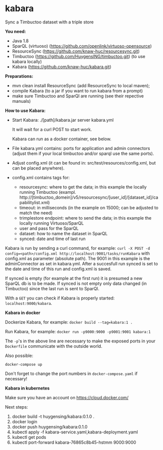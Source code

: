# kabara
Sync a Timbuctoo dataset with a triple store

__You need:__
- Java 1.8
- SparQL (virtuoso) (https://github.com/openlink/virtuoso-opensource)
- ResourceSync (https://github.com/knaw-huc/resourcesync.git)
- Timbuctoo (https://github.com/HuygensING/timbuctoo.git) (to use kabara locally)
- Kabara (https://github.com/knaw-huc/kabara.git)

__Preparations:__
- mvn clean install ResourceSync (add ResourceSync to local maven);
- compile Kabara (to a jar if you want to run kabara from a prompt)
- make sure Timbuctoo and SparQl are running (see their repective manuals)

__How to use Kabara:__

- Start Kabara: ./[path]/kabara.jar server kabara.yml

  It will wait for a curl POST to start work.
  
  Kabara can run as a docker container, see below.

- File kabara.yml contains: ports for application and admin connectors (adjust them if your local timbuctoo and/or
sparql use the same ports).

- Adjust config.xml (it can be found in: src/test/resources/config.xml, but
  can be placed anywhere).

- config.xml  contains tags for:
   - resourcesync: where to get the data; in this example the locally running
    Timbuctoo (exampl. http://[timbuctoo_domein]/v5/resourcesync/[user_id]/[dataset_id]/capabilitylist.xml)
   - timeout: in milliseconds (in the example on 15000; can be adjusted to match the need)
   - trimplestore endpoint: where to send the data; in this example the locally
    running Virtuoso/SparQL
   - user and pass for the SparQL
   - dataset: how to name the dataset in SparQL
   - synced: date and time of last run

Kabara is run by sending a curl command, for example:
`curl -X POST -d config=<path>/config.xml http://localhost:9001/tasks/runKabara`
 with config.xml as parameter (absolute path). The 9001 in this example is the adminConnector as set in kabara.yml.
After a succesfull run synced is set to the date and time of this run and
config.xml is saved.

If synced is empty (for example at the first run) it is presumed a new SparQL
db is to be made. If synced is not empty only data changed (in Timbuctoo)
since the last run is sent to SparQl.

With a `GET` you can check if Kabara is properly started: `localhost:9000/kabara`.

__Kabara in docker__

Dockerize Kabara, for example: `docker build --tag=kabara:1 .`

Run Kabara, for example: `docker run -p9000:9000 -p9001:9001 kabara:1`

The `-p`'s in the above line are necessary to make the exposed ports in your 
`Dockerfile` communicate with the outside world.

Also possible:

`docker-compose up`

Don't forget to change the port numbers in `docker-compose.yaml` if necessary!

__Kabara in kubernetes__

Make sure you have an account on https://cloud.docker.com/

Next steps:
1. docker build -t huygensing/kabara:0.1.0 .
2. docker login
3. docker push huygensing/kabara:0.1.0
4. kubectl apply -f kabara-service.yaml,kabara-deployment.yaml 
5. kubectl get pods
6. kubectl port-forward kabara-76865c8b45-hstmm 9000:9000
